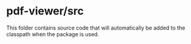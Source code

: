 # pdf-viewer/src

This folder contains source code that will automatically be added to the classpath when
the package is used.
